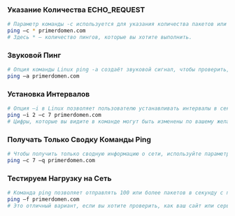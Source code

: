 ### Указание Количества ECHO_REQUEST  

```bash
# Параметр команды -c используется для указания количества пакетов или запросов, которые хочет выполнить пользователь. Синтаксис будет выглядеть так:
ping –c * primerdomen.com
# Здесь * — количество пингов, которые вы хотите выполнить.
```

### Звуковой Пинг 

```bash
# Опция команды Linux ping -a создаёт звуковой сигнал, чтобы проверить, является ли хост активным или нет, таким образом сообщая вам об этом. Команда будет выглядеть так:
ping –a primerdomen.com
```

### Установка Интервалов 

```bash
# Опция –i в Linux позволяет пользователю устанавливать интервалы в секундах между каждым пакетом. Команда имеет ту же структуру, что и предыдущие:
ping –i 2 –c 7 primerdomen.com 
# Цифры, которые вы видите в команде могут быть изменены по вашему желанию
```

### Получать Только Сводку Команды Ping 

```bash
# Чтобы получить только сводную информацию о сети, используйте параметр - q в командной строке терминала Linux:
ping –c 7 –q primerdomen.com
```

### Тестируем Нагрузку на Сеть

```bash
# Команда ping позволяет отправлять 100 или более пакетов в секунду с помощью следующей команды:
ping –f primerdomen.com
# Это отличный вариант, если вы хотите проверить, как ваш сайт или сервер справляется с нагрузкой на сеть — большим количеством запросов.
```

